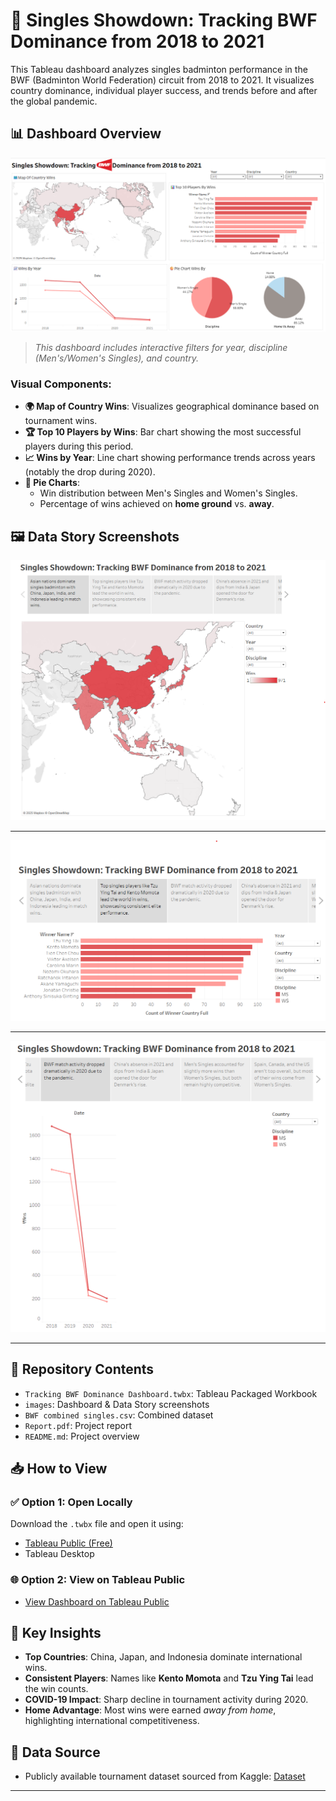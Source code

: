 # 🏸 Singles Showdown: Tracking BWF Dominance from 2018 to 2021

This Tableau dashboard analyzes singles badminton performance in the BWF (Badminton World Federation) circuit from 2018 to 2021. It visualizes country dominance, individual player success, and trends before and after the global pandemic.

## 📊 Dashboard Overview

![Dashboard Screenshot](images/dashboard.png)

> *This dashboard includes interactive filters for year, discipline (Men's/Women's Singles), and country.*

### Visual Components:
- **🌍 Map of Country Wins**: Visualizes geographical dominance based on tournament wins.
- **🏆 Top 10 Players by Wins**: Bar chart showing the most successful players during this period.
- **📈 Wins by Year**: Line chart showing performance trends across years (notably the drop during 2020).
- **🥧 Pie Charts**:
  - Win distribution between Men's Singles and Women's Singles.
  - Percentage of wins achieved on **home ground** vs. **away**.

## 🖼️ Data Story Screenshots

![Dominating Countries](images/dominating-countries.png)

---

![Top Players](images/top-players.png)

---

![Wins by Year](images/wins-by-year.png)

---


## 📂 Repository Contents

- `Tracking BWF Dominance Dashboard.twbx`: Tableau Packaged Workbook
- `images`: Dashboard & Data Story screenshots
- `BWF combined singles.csv`: Combined dataset
- `Report.pdf`: Project report
- `README.md`: Project overview

## 📥 How to View

### ✅ Option 1: Open Locally
Download the `.twbx` file and open it using:
- [Tableau Public (Free)](https://public.tableau.com/en-us/s/download)
- Tableau Desktop

### 🌐 Option 2: View on Tableau Public
- [View Dashboard on Tableau Public](https://public.tableau.com/app/profile/shahnaz.husain/viz/TrackingBWFDominanceDashboard/SinglesShowdownDashboard)

## 📌 Key Insights

- **Top Countries**: China, Japan, and Indonesia dominate international wins.
- **Consistent Players**: Names like **Kento Momota** and **Tzu Ying Tai** lead the win counts. 
- **COVID-19 Impact**: Sharp decline in tournament activity during 2020.
- **Home Advantage**: Most wins were earned *away from home*, highlighting international competitiveness.

## 📘 Data Source

- Publicly available tournament dataset sourced from Kaggle: [Dataset](https://www.kaggle.com/datasets/sanderp/badminton-bwf-world-tour)

---


